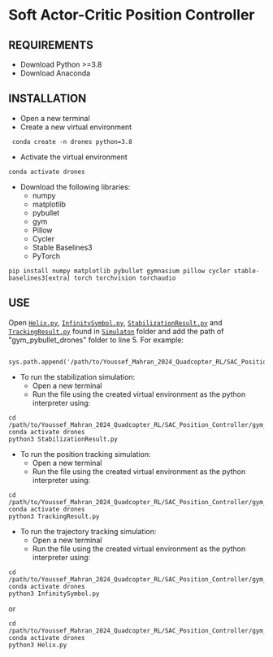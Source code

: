 # Soft Actor-Critic Position Controller
## REQUIREMENTS 
- Download Python >=3.8
- Download Anaconda
## INSTALLATION
- Open a new terminal
- Create a new virtual environment
```
 conda create -n drones python=3.8
```
- Activate the virtual environment
```
conda activate drones
```
- Download the following libraries:
	- numpy
	- matplotlib
	- pybullet
	- gym
	- Pillow
	- Cycler
	- Stable Baselines3
	- PyTorch
```
pip install numpy matplotlib pybullet gymnasium pillow cycler stable-baselines3[extra] torch torchvision torchaudio 
```
## USE
Open [`Helix.py`](gym_pybullet_drones/Simulation/Helix.py), [`InfinitySymbol.py`](gym_pybullet_drones/Simulation/InfinitySymbol.py), [`StabilizationResult.py`](gym_pybullet_drones/Simulation/StabilizationResult.py) and [`TrackingResult.py`](gym_pybullet_drones/Simulation/TrackingResult.py) found in [`Simulaton`](gym_pybullet_drones/Simulation) folder and add the path of "gym_pybullet_drones" folder to line 5. 
For example:
```
   sys.path.append('/path/to/Youssef_Mahran_2024_Quadcopter_RL/SAC_Position_Controller/')
```
- To run the stabilization simulation:
	- Open a new terminal
	- Run the file using the created virtual environment as the python interpreter using:
```
cd /path/to/Youssef_Mahran_2024_Quadcopter_RL/SAC_Position_Controller/gym_pybullet_drones/Simulation/
conda activate drones
python3 StabilizationResult.py
```

- To run the position tracking simulation:
	- Open a new terminal
	- Run the file using the created virtual environment as the python interpreter using:
```
cd /path/to/Youssef_Mahran_2024_Quadcopter_RL/SAC_Position_Controller/gym_pybullet_drones/Simulation/
conda activate drones
python3 TrackingResult.py
```

- To run the trajectory tracking simulation:
	- Open a new terminal
	- Run the file using the created virtual environment as the python interpreter using:
```
cd /path/to/Youssef_Mahran_2024_Quadcopter_RL/SAC_Position_Controller/gym_pybullet_drones/Simulation/
conda activate drones
python3 InfinitySymbol.py
```
or
```
cd /path/to/Youssef_Mahran_2024_Quadcopter_RL/SAC_Position_Controller/gym_pybullet_drones/Simulation/
conda activate drones
python3 Helix.py
```
